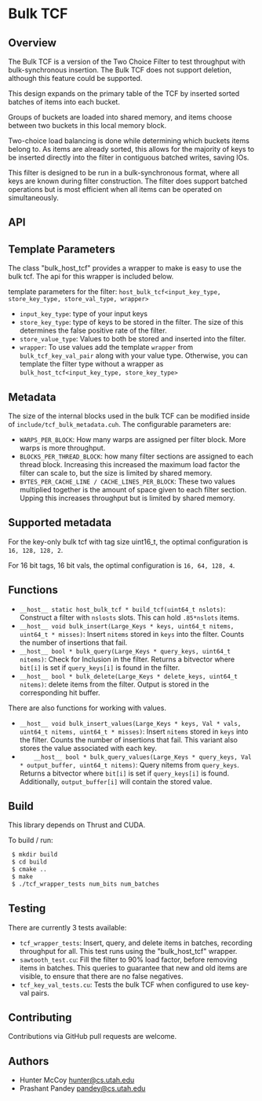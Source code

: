 # Bulk TCF


Overview
--------

 The Bulk TCF is a version of the Two Choice Filter to test throughput with bulk-synchronous insertion. The Bulk TCF does not support deletion, although this feature could be supported.

 This design expands on the primary table of the TCF by inserted sorted batches of items into each bucket.

 Groups of buckets are loaded into shared memory, and items choose between two buckets in this local memory block. 

 Two-choice load balancing is done while determining which buckets items belong to. As items are already sorted, this allows for the majority of keys to be inserted directly into the filter in contiguous batched writes, saving IOs.

 This filter is designed to be run in a bulk-synchronous format, where all keys are known during filter construction. The filter does support batched operations but is most efficient when all items can be operated on simultaneously.


API
--------


Template Parameters
--------
The class "bulk_host_tcf" provides a wrapper to make is easy to use the bulk tcf. The api for this wrapper is included below.

template parameters for the filter: `host_bulk_tcf<input_key_type, store_key_type, store_val_type, wrapper>`
* `input_key_type`: type of your input keys
* `store_key_type`: type of keys to be stored in the filter. The size of this determines the false positive rate of the filter.
* `store_value_type`: Values to both be stored and inserted into the filter.
* `wrapper`: To use values add the template `wrapper` from `bulk_tcf_key_val_pair` along with your value type. Otherwise, you can template the filter type without a wrapper as `bulk_host_tcf<input_key_type, store_key_type>`


Metadata
--------

The size of the internal blocks used in the bulk TCF can be modified inside of `include/tcf_bulk_metadata.cuh`. The configurable parameters are:

* `WARPS_PER_BLOCK`: How many warps are assigned per filter block. More warps is more throughput.
* `BLOCKS_PER_THREAD_BLOCK`: how many filter sections are assigned to each thread block. Increasing this increased the maximum load factor the filter can scale to, but the size is limited by shared memory.
* `BYTES_PER_CACHE_LINE / CACHE_LINES_PER_BLOCK`: These two values multiplied together is the amount of space given to each filter section. Upping this increases throughput but is limited by shared memory.


Supported metadata
--------

For the key-only bulk tcf with tag size uint16_t, the optimal configuration is `16, 128, 128, 2`.

For 16 bit tags, 16 bit vals, the optimal configuration is `16, 64, 128, 4`.


Functions
--------
* `__host__ static host_bulk_tcf * build_tcf(uint64_t nslots)`: Construct a filter with `nslosts` slots. This can hold `.85*nslots` items.
*  `__host__ void bulk_insert(Large_Keys * keys, uint64_t nitems, uint64_t * misses)`: Insert `nitems` stored in `keys` into the filter. Counts the number of insertions that fail.
* `__host__ bool * bulk_query(Large_Keys * query_keys, uint64_t nitems)`: Check for Inclusion in the filter. Returns a bitvector where `bit[i]` is set if `query_keys[i]` is found in the filter.
* `__host__ bool * bulk_delete(Large_Keys * delete_keys, uint64_t nitems)`: delete items from the filter. Output is stored in the corresponding hit buffer.

There are also functions for working with values.

*  `__host__ void bulk_insert_values(Large_Keys * keys, Val * vals, uint64_t nitems, uint64_t * misses)`: Insert `nitems` stored in `keys` into the filter. Counts the number of insertions that fail. This variant also stores the value associated with each key.
*  `    __host__ bool * bulk_query_values(Large_Keys * query_keys, Val * output_buffer, uint64_t nitems)`: Query nitems from `query_keys`. Returns a bitvector where `bit[i]` is set if `query_keys[i]` is found. Additionally, `output_buffer[i]` will contain the stored value.



Build
-------
This library depends on Thrust and CUDA.

To build / run:
```bash
 $ mkdir build
 $ cd build
 $ cmake ..
 $ make
 $ ./tcf_wrapper_tests num_bits num_batches
```

Testing
-------

There are currently 3 tests available:

* `tcf_wrapper_tests`: Insert, query, and delete items in batches, recording throughput for all. This test runs using the "bulk_host_tcf" wrapper.
* `sawtooth_test.cu`: Fill the filter to 90% load factor, before removing items in batches. This queries to guarantee that new and old items are visible, to ensure that there are no false negatives.
* `tcf_key_val_tests.cu`: Tests the bulk TCF when configured to use key-val pairs.


Contributing
------------
Contributions via GitHub pull requests are welcome.


Authors
-------
- Hunter McCoy <hunter@cs.utah.edu>
- Prashant Pandey <pandey@cs.utah.edu>
